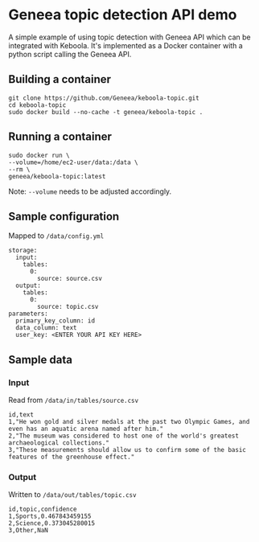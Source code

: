 # Geneea topic detection API demo

A simple example of using topic detection with Geneea API which can be integrated with Keboola.
It's implemented as a Docker container with a python script calling the Geneea API.

## Building a container

```
git clone https://github.com/Geneea/keboola-topic.git
cd keboola-topic
sudo docker build --no-cache -t geneea/keboola-topic .
```

## Running a container

```
sudo docker run \
--volume=/home/ec2-user/data:/data \
--rm \
geneea/keboola-topic:latest
```
Note: `--volume` needs to be adjusted accordingly.

## Sample configuration
Mapped to `/data/config.yml`

```
storage:
  input:
    tables:
      0:
        source: source.csv
  output:
    tables:
      0:
        source: topic.csv
parameters:
  primary_key_column: id
  data_column: text
  user_key: <ENTER YOUR API KEY HERE>
```

## Sample data

### Input
Read from `/data/in/tables/source.csv`

```
id,text
1,"He won gold and silver medals at the past two Olympic Games, and even has an aquatic arena named after him."
2,"The museum was considered to host one of the world's greatest archaeological collections."
3,"These measurements should allow us to confirm some of the basic features of the greenhouse effect."
```

### Output
Written to `/data/out/tables/topic.csv`

```
id,topic,confidence
1,Sports,0.467843459155
2,Science,0.373045280015
3,Other,NaN
```
